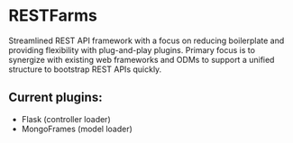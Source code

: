

# RESTFarms
Streamlined REST API framework with a focus on reducing boilerplate and providing flexibility with plug-and-play plugins. Primary focus is to synergize with existing web frameworks and ODMs to support a unified structure to bootstrap REST APIs quickly. 

## Current plugins:
* Flask (controller loader)
* MongoFrames (model loader)